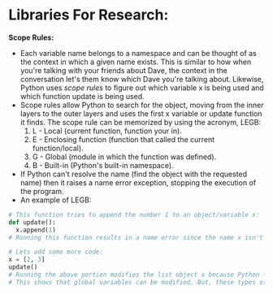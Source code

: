 # Libraries For Research:
<strong>Scope Rules:</strong>
* Each variable name belongs to a namespace and can be thought of as the context in which a given name exists. This is similar to how when you're talking with your friends about Dave, the context in the conversation let's them know which Dave you're talking about. Likewise, Python uses *scope rules* to figure out which variable x is being used and which function update is being used.
* Scope rules allow Python to search for the object, moving from the inner layers to the outer layers and uses the first x variable or update function it finds. The scope rule can be memorized by using the acronym, LEGB:
  1. L - Local (current function, function your in).
  2. E - Enclosing function (function that called the current function/local).
  3. G - Global (module in which the function was defined).
  4. B - Built-in (Python's built-in namespace).
* If Python can't resolve the name (find the object with the requested name) then it raises a name error exception, stopping the execution of the program.
* An example of LEGB:
```python
# This function tries to append the number 1 to an object/variable x:
def update():
  x.append(1)
# Running this function results in a name error since the name x isn't defined.

# Lets add some more code:
x = [2, 3]
update()
# Running the above portion modifies the list object x because Python finds an object called x in the global layer/scope using the LEGB rule.
# This shows that global variables can be modified. But, these types of functions that modify objects in a "behind the scenes" manner are said to have side effects and is a programming style that should be generally avoided because it can lead to programming errors.
```
